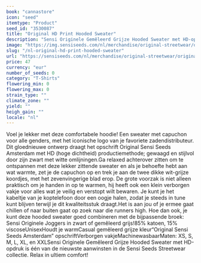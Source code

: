 ```yaml
---
book: "cannastore"
icon: "seed"
itemtype: "Product"
seed_id: "3530087"
title: "Original HD Print Hooded Sweater"
description: "Sensi Originele Gemêleerd Grijze Hooded Sweater met HD-opdruk ✔ Casual, comfortabele hoodie ✔ Origineel Sensi Seeds HD-logo ✔ Unisex ✔ Maten XS-XXL."
image: "https://img.sensiseeds.com/nl/merchandise/original-streetwear/original-hd-print-hooded-sweater-image.png"
slug: "/nl-original-hd-print-hooded-sweater"
url: "https://sensiseeds.com/nl/merchandise/original-streetwear/original-hd-print-hooded-sweater?a_aid=cannastore"
price: 47
currency: "eur"
number_of_seeds: 0
category: "T-Shirts"
flowering_min: 0
flowering_max: 0
strain_type: ""
climate_zone: ""
yield: ""
heigh_gain: ""
locale: "nl"
---
```

Voel je lekker met deze comfortabele hoodie! Een sweater met capuchon voor alle genders, met het iconische logo van je favoriete zadendistributeur. Dit gloednieuwe ontwerp draagt het opschrift Original Sensi Seeds Amsterdam met HD (hoge dichtheid) productiemethode; gewaagd en stijlvol door zijn zwart met witte omlijningen.Ga relaxed achterover zitten om te ontspannen met deze lekker zittende sweater en als je behoefte hebt aan wat warmte, zet je de capuchon op en trek je aan de twee dikke wit-grijze koordjes, met het zevenvingerige blad erop. De grote voorzak is niet alleen praktisch om je handen in op te warmen, hij heeft ook een klein verborgen vakje voor alles wat je veilig en verstopt wilt bewaren. Je kunt je het kabeltje van je koptelefoon door een oogje halen, zodat je steeds in tune kunt blijven terwijl je dit kwaliteitsstuk draagt.Het is aan jou of je ermee gaat chillen of naar buiten gaat op zoek naar die runners high. Hoe dan ook, je kunt deze hooded sweater goed combineren met de bijpassende broek: Sensi Originele Joggers in zwart of gemêleerd grijs!85% katoen, 15% viscoseUnisexHoudt je warmCasual gemêleerd grijze kleur“Original Sensi Seeds Amsterdam” opschriftVerborgen vakjeMachinewasbaarMaten: XS, S, M, L, XL, en XXLSensi Originele Gemêleerd Grijze Hooded Sweater met HD-opdruk is één van de nieuwste aanwinsten in de Sensi Seeds Streetwear collectie. Relax in ultiem comfort!
